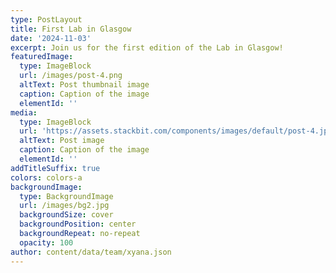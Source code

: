 ```yaml
---
type: PostLayout
title: First Lab in Glasgow
date: '2024-11-03'
excerpt: Join us for the first edition of the Lab in Glasgow!
featuredImage:
  type: ImageBlock
  url: /images/post-4.png
  altText: Post thumbnail image
  caption: Caption of the image
  elementId: ''
media:
  type: ImageBlock
  url: 'https://assets.stackbit.com/components/images/default/post-4.jpeg'
  altText: Post image
  caption: Caption of the image
  elementId: ''
addTitleSuffix: true
colors: colors-a
backgroundImage:
  type: BackgroundImage
  url: /images/bg2.jpg
  backgroundSize: cover
  backgroundPosition: center
  backgroundRepeat: no-repeat
  opacity: 100
author: content/data/team/xyana.json
---
```

